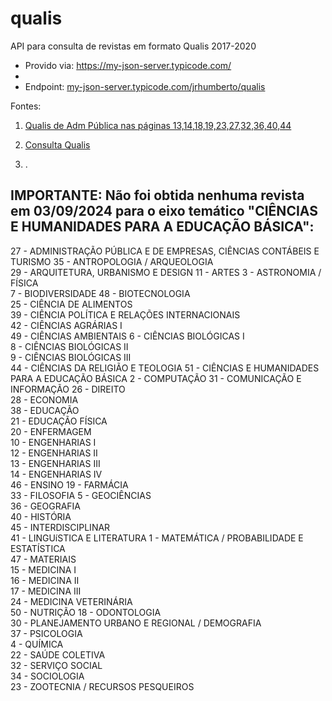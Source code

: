 # qualis
API para consulta de revistas em formato Qualis 2017-2020

 - Provido via: https://my-json-server.typicode.com/
 - 
 - Endpoint: [
my-json-server.typicode.com/jrhumberto/qualis](
my-json-server.typicode.com/jrhumberto/qualis)

Fontes:
1. [Qualis de Adm Pública nas páginas 13,14,18,19,23,27,32,36,40,44](https://profiap.org.br/wp-content/uploads/2024/09/2024-profiap-guia-publicacoes-revistas.pdf)
2. [Consulta Qualis](https://sucupira.capes.gov.br/sucupira/public/consultas/coleta/veiculoPublicacaoQualis/listaConsultaGeralPeriodicos.xhtml)

3. .

## IMPORTANTE: Não foi obtida nenhuma revista em 03/09/2024 para o eixo temático "CIÊNCIAS E HUMANIDADES PARA A EDUCAÇÃO BÁSICA": 
27 - ADMINISTRAÇÃO PÚBLICA E DE EMPRESAS, CIÊNCIAS CONTÁBEIS E TURISMO
35 - ANTROPOLOGIA / ARQUEOLOGIA                        
29 - ARQUITETURA, URBANISMO E DESIGN
11 - ARTES
3 - ASTRONOMIA / FÍSICA                               
7 - BIODIVERSIDADE
48 - BIOTECNOLOGIA                                     
25 - CIÊNCIA DE ALIMENTOS                              
39 - CIÊNCIA POLÍTICA E RELAÇÕES INTERNACIONAIS        
42 - CIÊNCIAS AGRÁRIAS I                               
49 - CIÊNCIAS AMBIENTAIS
6 - CIÊNCIAS BIOLÓGICAS I                             
8 - CIÊNCIAS BIOLÓGICAS II                            
9 - CIÊNCIAS BIOLÓGICAS III                           
44 - CIÊNCIAS DA RELIGIÃO E TEOLOGIA
51 - CIÊNCIAS E HUMANIDADES PARA A EDUCAÇÃO BÁSICA
2 - COMPUTAÇÃO
31 - COMUNICAÇÃO E INFORMAÇÃO
26 - DIREITO                                           
28 - ECONOMIA                                          
38 - EDUCAÇÃO                                          
21 - EDUCAÇÃO FÍSICA                                   
20 - ENFERMAGEM                                        
10 - ENGENHARIAS I                                     
12 - ENGENHARIAS II                                    
13 - ENGENHARIAS III                                   
14 - ENGENHARIAS IV                                    
46 - ENSINO
19 - FARMÁCIA                                          
33 - FILOSOFIA
5 - GEOCIÊNCIAS                                       
36 - GEOGRAFIA                                         
40 - HISTÓRIA                                          
45 - INTERDISCIPLINAR                                  
41 - LINGUíSTICA E LITERATURA
1 - MATEMÁTICA / PROBABILIDADE E ESTATÍSTICA          
47 - MATERIAIS                                         
15 - MEDICINA I                                        
16 - MEDICINA II                                       
17 - MEDICINA III                                      
24 - MEDICINA VETERINÁRIA                              
50 - NUTRIÇÃO
18 - ODONTOLOGIA                                       
30 - PLANEJAMENTO URBANO E REGIONAL / DEMOGRAFIA       
37 - PSICOLOGIA                                        
4 - QUÍMICA                                           
22 - SAÚDE COLETIVA                                    
32 - SERVIÇO SOCIAL                                    
34 - SOCIOLOGIA                                        
23 - ZOOTECNIA / RECURSOS PESQUEIROS                   
